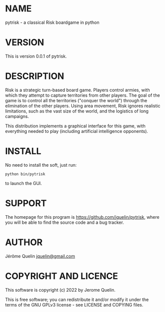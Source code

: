 # NAME

pytrisk - a classical Risk boardgame in python


# VERSION

This is version 0.0.1 of pytrisk.


# DESCRIPTION

Risk is a strategic turn-based board game. Players control armies, with
which they attempt to capture territories from other players. The goal
of the game is to control all the territories ("conquer the world")
through the elimination of the other players. Using area movement, Risk
ignores realistic limitations, such as the vast size of the world, and
the logistics of long campaigns.

This distribution implements a graphical interface for this game, with
everything needed to play (including artificial intelligence opponents).


# INSTALL

No need to install the soft, just run:

    python bin/pytrisk

to launch the GUI.


# SUPPORT

The homepage for this program is https://github.com/jquelin/pytrisk,
where you will be able to find the source code and a bug tracker.


# AUTHOR

Jérôme Quelin <jquelin@gmail.com>


# COPYRIGHT AND LICENCE

This software is copyright (c) 2022 by Jerome Quelin.

This is free software; you can redistribute it and/or modify it under
the terms of the GNU GPLv3 license - see LICENSE and COPYING files.
